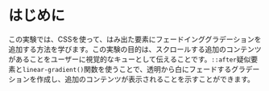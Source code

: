 # はじめに

この実験では、CSSを使って、はみ出た要素にフェードインググラデーションを追加する方法を学びます。この実験の目的は、スクロールする追加のコンテンツがあることをユーザーに視覚的なキューとして伝えることです。`::after`疑似要素と`linear-gradient()`関数を使うことで、透明から白にフェードするグラデーションを作成し、追加のコンテンツが表示されることを示すことができます。
